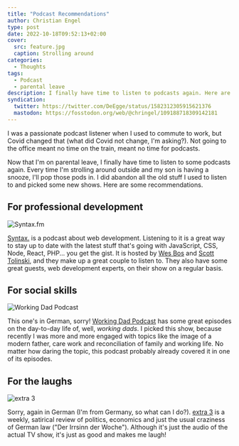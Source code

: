 ```yaml
---
title: "Podcast Recommendations"
author: Christian Engel
type: post
date: 2022-10-18T09:52:13+02:00
cover:
  src: feature.jpg
  caption: Strolling around
categories:
  - Thoughts
tags:
  - Podcast
  - parental leave
description: I finally have time to listen to podcasts again. Here are some recommendations.
syndication:
  twitter: https://twitter.com/DeEgge/status/1582312305915621376
  mastodon: https://fosstodon.org/web/@chringel/109188718309142181
---
```


I was a passionate podcast listener when I used to commute to work, but Covid changed that (what did Covid not change, I'm asking?). Not going to the office meant no time on the train, meant no time for podcasts.

Now that I'm on parental leave, I finally have time to listen to some podcasts again. Every time I'm strolling around outside and my son is having a snooze, I'll pop those pods in. I did abandon all the old stuff I used to listen to and picked some new shows. Here are some recommendations.

## For professional development

![Syntax.fm](https://syntax.fm/static/logo.png "Syntax.fm")

[Syntax.](https://syntax.fm/) is a podcast about web development. Listening to it is a great way to stay up to date with the latest stuff that's going with JavaScript, CSS, Node, React, PHP... you get the gist. It is hosted by [Wes Bos](https://twitter.com/wesbos) and [Scott Tolinski](https://twitter.com/stolinski), and they make up a great couple to listen to. They also have some great guests, web development experts, on their show on a regular basis.

## For social skills

![Working Dad Podcast](https://is4-ssl.mzstatic.com/image/thumb/Podcasts115/v4/aa/79/bc/aa79bc84-9e7d-9588-bffb-9b5739302f3d/mza_3296666353551736317.jpg/536x0w.webp "Working Dad Podcast")

This one's in German, sorry! [Working Dad Podcast](https://workingdad.podigee.io/) has some great episodes on the day-to-day life of, well, _working dads_. I picked this show, because recently I was more and more engaged with topics like the image of a modern father, care work and reconciliation of family and working life. No matter how daring the topic, this podcast probably already covered it in one of its episodes.

## For the laughs

![extra 3](https://is5-ssl.mzstatic.com/image/thumb/Podcasts122/v4/f2/e8/f4/f2e8f42b-86e6-31ff-51c5-3f5a2a83e7c6/mza_15698983545999450219.jpg/536x0w.webp "extra 3")

Sorry, again in German (I'm from Germany, so what can I do?). [extra 3](https://www.ndr.de/fernsehen/sendungen/extra_3/video-podcast/index.html) is a weekly, satirical review of politics, economics and just the usual craziness of German law ("Der Irrsinn der Woche"). Although it's just the audio of the actual TV show, it's just as good and makes me laugh!
